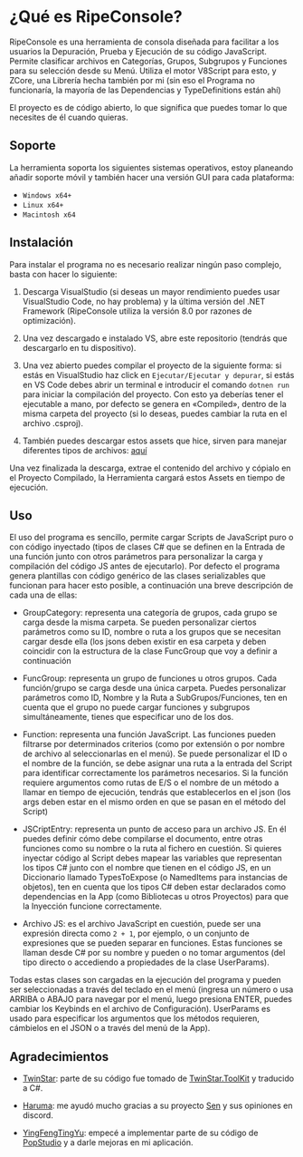 # ¿Qué es RipeConsole?

RipeConsole es una herramienta de consola diseñada para facilitar a los usuarios la Depuración, Prueba y Ejecución de su código JavaScript. Permite clasificar archivos en Categorías, Grupos, Subgrupos y Funciones para su selección desde su Menú. Utiliza el motor V8Script para esto, y ZCore, una Librería hecha también por mi (sin eso el Programa no funcionaría, la mayoría de las Dependencias y TypeDefinitions están ahí)

El proyecto es de código abierto, lo que significa que puedes tomar lo que necesites de él cuando quieras.

## Soporte

La herramienta soporta los siguientes sistemas operativos, estoy planeando añadir soporte móvil y también hacer una versión GUI para cada plataforma:

- `Windows x64+`
- `Linux x64+`
- `Macintosh x64`

## Instalación

Para instalar el programa no es necesario realizar ningún paso complejo, basta con hacer lo siguiente:

1. Descarga VisualStudio (si deseas un mayor rendimiento puedes usar VisualStudio Code, no hay problema) y la última versión del .NET Framework (RipeConsole utiliza la versión 8.0 por razones de optimización).

2. Una vez descargado e instalado VS, abre este repositorio (tendrás que descargarlo en tu dispositivo).

3. Una vez abierto puedes compilar el proyecto de la siguiente forma: si estás en VisualStudio haz click en `Ejecutar/Ejecutar y depurar`, si estás en VS Code debes abrir un terminal e introducir el comando `dotnen run` para iniciar la compilación del proyecto. Con esto ya deberías tener el ejecutable a mano, por defecto se genera en «Compiled», dentro de la misma carpeta del proyecto (si lo deseas, puedes cambiar la ruta en el archivo .csproj).

4. También puedes descargar estos assets que hice, sirven para manejar diferentes tipos de archivos: [aquí](https://github.com/RaFranVJ/RipeUtils)

Una vez finalizada la descarga, extrae el contenido del archivo y cópialo en el Proyecto Compilado, la Herramienta cargará estos Assets en tiempo de ejecución.

## Uso

El uso del programa es sencillo, permite cargar Scripts de JavaScript puro o con código inyectado (tipos de clases C# que se definen en la Entrada de una función junto con otros parámetros para personalizar la carga y compilación del código JS antes de ejecutarlo). Por defecto el programa genera plantillas con código genérico de las clases serializables que funcionan para hacer esto posible, a continuación una breve descripción de cada una de ellas:

- GroupCategory: representa una categoría de grupos, cada grupo se carga desde la misma carpeta. Se pueden personalizar ciertos parámetros como su ID, nombre o ruta a los grupos que se necesitan cargar desde ella (los jsons deben existir en esa carpeta y deben coincidir con la estructura de la clase FuncGroup que voy a definir a continuación

- FuncGroup: representa un grupo de funciones u otros grupos. Cada función/grupo se carga desde una única carpeta. Puedes personalizar parámetros como ID, Nombre y la Ruta a SubGrupos/Funciones, ten en cuenta que el grupo no puede cargar funciones y subgrupos simultáneamente, tienes que especificar uno de los dos.

- Function: representa una función JavaScript. Las funciones pueden filtrarse por determinados criterios (como por extensión o por nombre de archivo al seleccionarlas en el menú). Se puede personalizar el ID o el nombre de la función, se debe asignar una ruta a la entrada del Script para identificar correctamente los parámetros necesarios. Si la función requiere argumentos como rutas de E/S o el nombre de un método a llamar en tiempo de ejecución, tendrás que establecerlos en el json (los args deben estar en el mismo orden en que se pasan en el método del Script)

- JSCriptEntry: representa un punto de acceso para un archivo JS. En él puedes definir cómo debe compilarse el documento, entre otras funciones como su nombre o la ruta al fichero en cuestión. Si quieres inyectar código al Script debes mapear las variables que representan los tipos C# junto con el nombre que tienen en el código JS, en un Diccionario llamado TypesToExpose (o NamedItems para instancias de objetos), ten en cuenta que los tipos C# deben estar declarados como dependencias en la App (como Bibliotecas u otros Proyectos) para que la Inyección funcione correctamente.

- Archivo JS: es el archivo JavaScript en cuestión, puede ser una expresión directa como `2 + 1`, por ejemplo, o un conjunto de expresiones que se pueden separar en funciones. Estas funciones se llaman desde C# por su nombre y pueden o no tomar argumentos (del tipo directo o accediendo a propiedades de la clase UserParams).

Todas estas clases son cargadas en la ejecución del programa y pueden ser seleccionadas a través del teclado en el menú (ingresa un número o usa ARRIBA o ABAJO para navegar por el menú, luego presiona ENTER, puedes cambiar los Keybinds en el archivo de Configuración). UserParams es usado para especificar los argumentos que los métodos requieren, cámbielos en el JSON o a través del menú de la App).

## Agradecimientos

- [TwinStar](https://github.com/twinkles-twinstar/): parte de su código fue tomado de [TwinStar.ToolKit](https://github.com/twinkles-twinstar/TwinStar.ToolKit) y traducido a C#.

- [Haruma](https://github.com/Haruma-VN/): me ayudó mucho gracias a su proyecto [Sen](https://github.com/Haruma-VN/Sen) y sus opiniones en discord. 

- [YingFengTingYu](https://github.com/YingFengTingYu/): empecé a implementar parte de su código de [PopStudio](https://github.com/YingFengTingYu/PopStudio_Old) y a darle mejoras en mi aplicación.